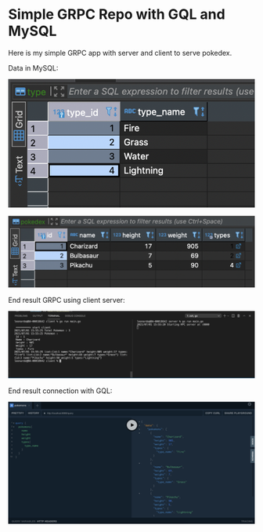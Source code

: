 # Simple GRPC Repo with GQL and MySQL

Here is my simple GRPC app with server and client to serve pokedex.

Data in MySQL:


![Alt screenshot](image/data1.png?raw=true "data1")

![Alt screenshot](image/data2.png?raw=true "data2")

End result GRPC using client server:

![Alt screenshot](image/result_grpc.png?raw=true "Screenshot Result GRPC")

End result connection with GQL:

![Alt screenshot](image/result_gql2.png?raw=true "Screenshot Result GQL")
